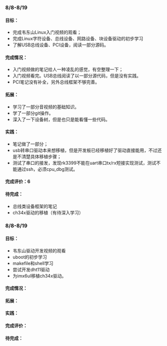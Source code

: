 ### 8/8-8/19

#### 目标：

- 完成韦东山Linux入门视频的观看；
- 完成Linux字符设备、总线设备、网路设备、块设备驱动的初步学习
- 了解USB总线设备、PCI设备，阅读一部分源码。	

#### 完成情况：

- 入门视频做的笔记给人一种凌乱的感觉，有空整理一下；
- 入门视频看完。USB总线阅读了以一部分源代码，但是没有实践。
- PCI笔记没有补全，另外总线框架不够完善。

#### 拓展：

- 学习了一部分音视频的基础知识。
- 学了一部分git操作。
- 深入了一下设备树，但是也只是能看懂一些代码。

#### 实践：

- 笔记做了一部分；
- usb转串口驱动本来想移植，但是开发板已经移植好了驱动直接能用，不过还是不清楚具体移植步骤；
- 测试了串口的接发，发现rk3399不能在uart串口tx/rx短接实现测试，测试不能通过ssh，必须cpu_dbg测试。

#### 完成评价：6

#### 待完成：

- 总线类设备框架的笔记
- ch34x驱动的移植（有待深入学习）

### 8/8-8/19

#### 目标：

- 韦东山驱动开发视频的观看
- uboot的初步学习
- makefile和shell学习
- 尝试开发dht11驱动
- 为imx6ul移植ch34x驱动。

#### 完成情况：

#### 拓展：

#### 实践：

#### 完成评价：

#### 待完成：